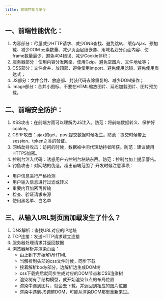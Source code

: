 ```yaml
---
title: 前端性能与安全
---
```


## 一、前端性能优化：
1. 内容部分：尽量减少HTTP请求、减少DNS查找、避免跳转、缓存Ajax、预加载、减少DOM 元素数量、减少页面层级嵌套、用域名划分页面内容、使frame数量最少、避免404错误、减少Cookie体积；
2. 服务器部分：使用内容分发网络、使用Gzip、避免空图片、文件地址等；
3. CSS部分：文件合并、放顶部、避免使用import、避免使用滤镜、避免使用表达式；
4. JS部分：文件合并、放底部、封装代码去除重复的、减少DOM操作；
5. Image部分：合并小图标、不要在HTML缩放图片、延迟加载图片、图片预加载。

## 二、前端安全防护：
1. XSS攻击：在前端方面可以理解为JS注入。防范：将前端数据转义、保护好cookie。
2. CSRF攻击：ajax的get、post提交数据时候发生。防范：提交时候带上session、token之类的验证。
3. 网络劫持攻击：访问的时候，数据被中间代理劫持者所获。防范：建议使用HTTPS加密。
4. 控制台注入代码：诱惑用户去控制台粘贴东西。防范：控制台加上提示警告。
5. 钓鱼攻击：对网站的伪造。超出前端范围了
开发时候注意事项：
* 用户信息进行严格检测
* 用户输入信息进行过滤或转义
* 重要内容加密再传输
* 检查、验证请求来源
* 使用黑名单、白名单


## 三、从输入URL到页面加载发生了什么？
1. DNS解析：查找URL对应的IP地址
2. TCP连接：发送HTTP请求建立连接
3. 服务器处理请求并返回数据
4. 浏览器解析并渲染页面：
	* 由上到下开始解析HTML
   	* 当解析到头部的css文件时候，同步下载
   	* 接着解析body部分，边解析边生成DOM树
   	* css下载完后就同步生成对应的DOM节点和CSS渲染树
   	* 渲染树有了结构模型，就开始渲染节点的布局位置
   	* 渲染中遇到图片，就会去下载，并返回到相应的图片位置
   	* 渲染中遇到JS调整DOM，可能从渲染DOM那里重新来过。
